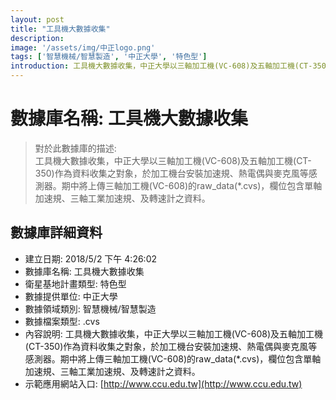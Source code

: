 ```yaml
---
layout: post
title: "工具機大數據收集"
description: 
image: '/assets/img/中正logo.png'
tags: ['智慧機械/智慧製造', '中正大學', '特色型']
introduction: 工具機大數據收集，中正大學以三軸加工機(VC-608)及五軸加工機(CT-350)作為資料收集之對象，於加工機台安裝加速規、熱電偶與麥克風等感測器。期中將上傳三軸加工機(VC-608)的raw_data(*.cvs)，欄位包含單軸加速規、三軸工業加速規、及轉速計之資料。			
---
```


# 數據庫名稱: 工具機大數據收集		

> 對於此數據庫的描述: <br>
> 工具機大數據收集，中正大學以三軸加工機(VC-608)及五軸加工機(CT-350)作為資料收集之對象，於加工機台安裝加速規、熱電偶與麥克風等感測器。期中將上傳三軸加工機(VC-608)的raw_data(*.cvs)，欄位包含單軸加速規、三軸工業加速規、及轉速計之資料。	

## 數據庫詳細資料

+ 建立日期: 2018/5/2 下午 4:26:02	
+ 數據庫名稱: 工具機大數據收集		
+ 衛星基地計畫類型: 特色型
+ 數據提供單位: 中正大學	
+ 數據領域類別: 智慧機械/智慧製造
+ 數據檔案類型: .cvs		
+ 內容說明: 工具機大數據收集，中正大學以三軸加工機(VC-608)及五軸加工機(CT-350)作為資料收集之對象，於加工機台安裝加速規、熱電偶與麥克風等感測器。期中將上傳三軸加工機(VC-608)的raw_data(*.cvs)，欄位包含單軸加速規、三軸工業加速規、及轉速計之資料。			 
+ 示範應用網站入口: [http://www.ccu.edu.tw](http://www.ccu.edu.tw)												